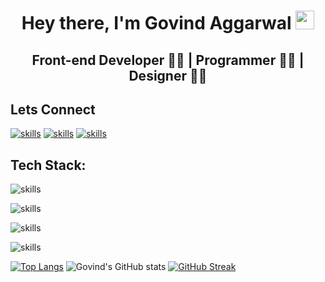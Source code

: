 <h1 align="center">Hey there, I'm Govind Aggarwal <img src="./gif/Hi.gif" height="30px" width="30px"></h1>
<h2 align="center">Front-end Developer 👨‍💻 | Programmer 👨‍💻 | Designer 👨‍🎨</h2>
<h2>Lets Connect</h2>

[![skills](https://skillicons.dev/icons?i=linkedin)](https://www.linkedin.com/in/govind-aggarwal-ab198020b/)
[![skills](https://skillicons.dev/icons?i=instagram)](https://instagram.com/_garg_govind?igshid=ZDdkNTZiNTM=)
[![skills](https://skillicons.dev/icons?i=twitter)](https://twitter.com/Garggovind3?s=08)

<h2> Tech Stack: </h2>

![skills](https://skillicons.dev/icons?i=c,js,java)

![skills](https://skillicons.dev/icons?i=vscode,git,github,xd,figma)

![skills](https://skillicons.dev/icons?i=react,html,css,bootstrap,tailwind,materialui)

![skills](https://skillicons.dev/icons?i=mysql,firebase)





[![Top Langs](https://github-readme-stats.vercel.app/api/top-langs/?username=Govind8006&layout=compact&theme=dark&hide_border=true)](https://github.com/Govind8006/github-readme-stats)
![Govind's GitHub stats](https://github-readme-stats.vercel.app/api?username=Govind8006&show_icons=true&theme=synthwave&hide_border=true)
[![GitHub Streak](https://streak-stats.demolab.com/?user=Govind8006&theme=radical&hide_border=true)](https://git.io/streak-stats)


